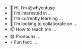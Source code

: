 - 👋 Hi, I’m @whycntuse
- 👀 I’m interested in ...
- 🌱 I’m currently learning ...
- 💞️ I’m looking to collaborate on ...
- 📫 How to reach me ...
- 😄 Pronouns: ...
- ⚡ Fun fact: ...

<!---
whycntuse/whycntuse is a ✨ special ✨ repository because its `README.md` (this file) appears on your GitHub profile.
You can click the Preview link to take a look at your changes.
--->
